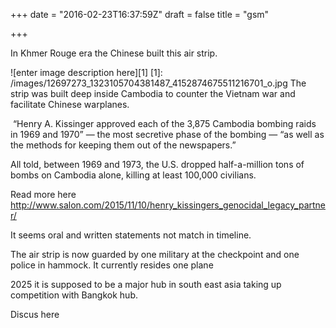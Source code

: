 +++
date = "2016-02-23T16:37:59Z"
draft = false
title = "gsm"

+++
In Khmer Rouge era the Chinese built this air strip. 

![enter image description here][1]
[1]: /images/12697273_1323105704381487_4152874675511216701_o.jpg
The strip was built deep inside Cambodia to counter the Vietnam war and facilitate Chinese warplanes. 

 “Henry A. Kissinger approved each of the 3,875 Cambodia bombing raids in 1969 and 1970” — the most secretive phase of the bombing — “as well as the methods for keeping them out of the newspapers.”

All told, between 1969 and 1973, the U.S. dropped half-a-million tons of bombs on Cambodia alone, killing at least 100,000 civilians. 

Read more here 
http://www.salon.com/2015/11/10/henry_kissingers_genocidal_legacy_partner/

It seems oral and written statements not match in timeline.  

The air strip is now guarded by one military at the checkpoint and one police in hammock. It currently resides one plane


2025 it is supposed to be a major hub in south east asia taking up competition with Bangkok hub.


Discus here
